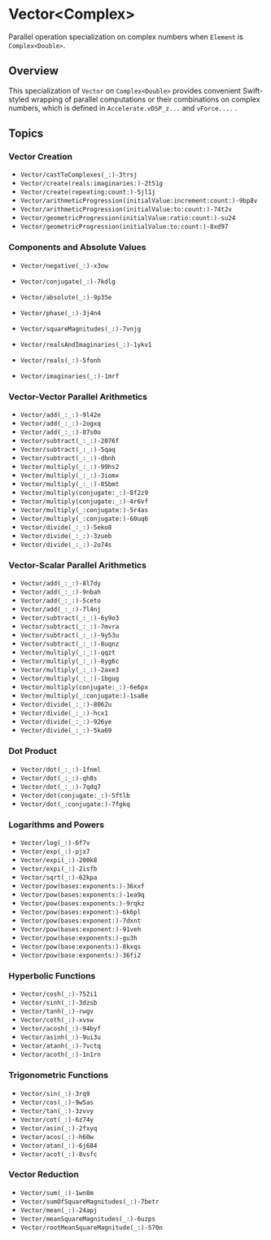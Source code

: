 #  Vector<Complex<Double>>
Parallel operation specialization on complex numbers when `Element` is ``Complex``​`<Double>`.

## Overview

This specialization of ``Vector`` on ``Complex``​`<Double>` provides convenient Swift-styled wrapping of
parallel computations or their combinations on complex numbers,
which is defined in `Accelerate.vDSP_z...` and `vForce....` . 

## Topics

### Vector Creation
- ``Vector/castToComplexes(_:)-3trsj``
- ``Vector/create(reals:imaginaries:)-2t51g``
- ``Vector/create(repeating:count:)-5jl1j``
- ``Vector/arithmeticProgression(initialValue:increment:count:)-9bp8v``
- ``Vector/arithmeticProgression(initialValue:to:count:)-74t2v``
- ``Vector/geometricProgression(initialValue:ratio:count:)-su24``
- ``Vector/geometricProgression(initialValue:to:count:)-8xd97``

### Components and Absolute Values

- ``Vector/negative(_:)-x3ow``
- ``Vector/conjugate(_:)-7kdlg``

- ``Vector/absolute(_:)-9p35e``
- ``Vector/phase(_:)-3j4n4``
- ``Vector/squareMagnitudes(_:)-7vnjg``

- ``Vector/realsAndImaginaries(_:)-1ykv1``
- ``Vector/reals(_:)-5fonh``
- ``Vector/imaginaries(_:)-1mrf``


### Vector-Vector Parallel Arithmetics
- ``Vector/add(_:_:)-9l42e``
- ``Vector/add(_:_:)-2ogxq``
- ``Vector/add(_:_:)-87s0o``
- ``Vector/subtract(_:_:)-2076f``
- ``Vector/subtract(_:_:)-5qaq``
- ``Vector/subtract(_:_:)-dbnh``
- ``Vector/multiply(_:_:)-99hs2``
- ``Vector/multiply(_:_:)-3iomx``
- ``Vector/multiply(_:_:)-85bmt``
- ``Vector/multiply(conjugate:_:)-8f2z9``
- ``Vector/multiply(conjugate:_:)-4r6vf``
- ``Vector/multiply(_:conjugate:)-5r4as``
- ``Vector/multiply(_:conjugate:)-60uq6``
- ``Vector/divide(_:_:)-5eko8``
- ``Vector/divide(_:_:)-3zueb``
- ``Vector/divide(_:_:)-2o74s``


### Vector-Scalar Parallel Arithmetics
- ``Vector/add(_:_:)-8l7dy``
- ``Vector/add(_:_:)-9nbah``
- ``Vector/add(_:_:)-5ceto``
- ``Vector/add(_:_:)-7l4nj``
- ``Vector/subtract(_:_:)-6y9o3``
- ``Vector/subtract(_:_:)-7mvra``
- ``Vector/subtract(_:_:)-9y53u``
- ``Vector/subtract(_:_:)-8uqnz``
- ``Vector/multiply(_:_:)-qqzt``
- ``Vector/multiply(_:_:)-8yg6c``
- ``Vector/multiply(_:_:)-2axe3``
- ``Vector/multiply(_:_:)-1bgug``
- ``Vector/multiply(conjugate:_:)-6e6px``
- ``Vector/multiply(_:conjugate:)-1sa8e``
- ``Vector/divide(_:_:)-8062u``
- ``Vector/divide(_:_:)-hcx1``
- ``Vector/divide(_:_:)-926ye``
- ``Vector/divide(_:_:)-5ka69``

### Dot Product
- ``Vector/dot(_:_:)-1fnml``
- ``Vector/dot(_:_:)-qh8s``
- ``Vector/dot(_:_:)-7qdq7``
- ``Vector/dot(conjugate:_:)-5ftlb``
- ``Vector/dot(_:conjugate:)-7fgkq``

### Logarithms and Powers
- ``Vector/log(_:)-6f7v``
- ``Vector/exp(_:)-pjx7``
- ``Vector/expi(_:)-200k8``
- ``Vector/expi(_:)-2isfb``
- ``Vector/sqrt(_:)-62kpa``
- ``Vector/pow(bases:exponents:)-36xxf``
- ``Vector/pow(bases:exponents:)-1ea9q``
- ``Vector/pow(bases:exponents:)-9rqkz``
- ``Vector/pow(bases:exponent:)-6k6pl``
- ``Vector/pow(bases:exponent:)-7dxnt``
- ``Vector/pow(bases:exponent:)-91veh``
- ``Vector/pow(base:exponents:)-gu3h``
- ``Vector/pow(base:exponents:)-8kxqs``
- ``Vector/pow(base:exponents:)-36fi2``

### Hyperbolic Functions
- ``Vector/cosh(_:)-752i1``
- ``Vector/sinh(_:)-3dzsb``
- ``Vector/tanh(_:)-rwgv``
- ``Vector/coth(_:)-xvsw``
- ``Vector/acosh(_:)-94byf``
- ``Vector/asinh(_:)-9ui3u``
- ``Vector/atanh(_:)-7vctq``
- ``Vector/acoth(_:)-1n1rn``

### Trigonometric Functions
- ``Vector/sin(_:)-3rq9``
- ``Vector/cos(_:)-9w5as``
- ``Vector/tan(_:)-3zvvy``
- ``Vector/cot(_:)-6z74y``
- ``Vector/asin(_:)-2fxyq``
- ``Vector/acos(_:)-h60w``
- ``Vector/atan(_:)-6j684``
- ``Vector/acot(_:)-8vsfc``

### Vector Reduction
- ``Vector/sum(_:)-1wn8m``
- ``Vector/sumOfSquareMagnitudes(_:)-7betr``
- ``Vector/mean(_:)-24apj``
- ``Vector/meanSquareMagnitudes(_:)-6uzps``
- ``Vector/rootMeanSquareMagnitude(_:)-570n``
